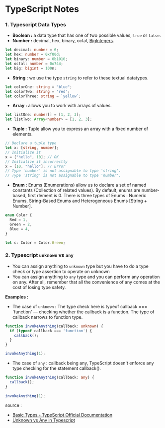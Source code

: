 # TypeScript Notes

### 1. Typescript Data Types
- <b>Boolean :</b> a data type that has one of two possible values, `true` or `false`.
- <b>Number :</b> decimal, hex, binary, octal, [BigIntegers](https://developer.mozilla.org/en-US/docs/Web/JavaScript/Reference/Global_Objects/BigInt).
```ts
let decimal: number = 6;
let hex: number = 0xf00d;
let binary: number = 0b1010;
let octal: number = 0o744;
let big: bigint = 100n;
```
- <b>String :</b> we use the type `string` to refer to these textual datatypes.
```ts
let colorOne: string = "blue";
let colorTwo: string = 'red';
let colorThree: string = `yellow`;
```
- <b>Array :</b> allows you to work with arrays of values.
```ts
let listOne: number[] = [1, 2, 3];
let listTwo: Array<number> = [1, 2, 3];
```
- <b>Tuple :</b> Tuple allow you to express an array with a fixed number of elements.
```ts
// Declare a tuple type
let x: [string, number];
// Initialize it
x = ["hello", 10]; // OK
// Initialize it incorrectly
x = [10, "hello"]; // Error
// Type 'number' is not assignable to type 'string'.
// Type 'string' is not assignable to type 'number'.
```
- <b>Enum :</b> Enums (Enumerations) allow us to declare a set of named constants (Collection of related values). By default, enums are number-based, first rlement is 0. There is three types of Enums : Numeric Enums, String-Based Enums and Heterogeneous Enums [String + Number].
```ts
enum Color {
  Red = 1,
  Green = 2,
  Blue = 4,
}

let c: Color = Color.Green;
```


### 2. Typescript `unknown` vs `any`
- You can assign anything to `unknown` type but you have to do a type check or type assertion to operate on unknown
- You can assign anything to `any` type and you can perform any operation on any. After all, remember that all the convenience of any comes at the cost of losing type safety.
<p><b>Examples :</b></p>

- The case of  `unknown` : The type check here is typeof callback === 'function' — checking whether the callback is a function. The type of callback narrows to function type.
```ts
function invokeAnything(callback: unknown) {
  if (typeof callback === 'function') {
    callback();
  }
}

invokeAnything(1);
```
- The case of `any` : callback being any, TypeScript doesn't enforce any type checking for the statement callback().
```ts
function invokeAnything(callback: any) {
  callback();
}
 
invokeAnything(1);
```
source :
- [Basic Types - TypeScript Official Documentation](https://www.typescriptlang.org/docs/handbook/basic-types.html)
- [Unknown vs Any in Typescript](https://dmitripavlutin.com/typescript-unknown-vs-any/)
